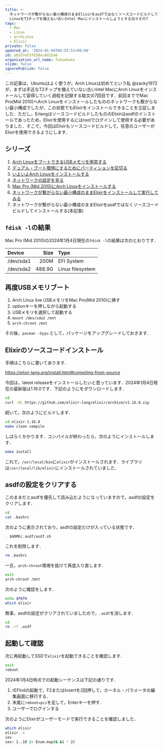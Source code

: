 ```yaml
---
title: >-
  ネットワークが繋がらない最小構成のままElixirをasdfではなくソースコードビルドしてインストールする〜Arch
  LinuxをT2チップを備えない古いIntel Macにインストールしようとする日々その7
tags:
  - Mac
  - Linux
  - archLinux
  - Elixir
private: false
updated_at: '2024-01-04T08:55:51+09:00'
id: ab537e53fd30ac0d15a6
organization_url_name: fukuokaex
slide: false
ignorePublish: false
---
```

この記事は，Ubuntuはよく使うが，Arch Linuxは初めてという私 @zacky1972 が，まずは手近なT2チップを備えていない古いIntel MacにArch Linuxをインストールして習得していく過程を記録する駄文の7回目です．前回まででMac Pro(Mid 2010)へArch Linuxをインストールしたもののネットワークも繋がらない最小構成でしたが，この状態でもElixirをインストールできることを立証しました．ただし，ErlangはソースコードビルドしたもののElixirはasdfのインストールであったため，Elixirを使用するにはrootでログインして使用する必要がありました．そこで，今回はElixirもソースコードビルドして，任意のユーザーがElixirを使用できるようにします．

## シリーズ

1. [Arch LinuxをブートできるUSBメモリを用意する](https://qiita.com/zacky1972/items/9f447f9a11f91e90f6e8)
2. [デュアル・ブート環境にするためにパーティションを区切る](https://qiita.com/zacky1972/items/4b3d8240ff1f4a599908)
3. [いよいよArch Linuxをインストールする](https://qiita.com/zacky1972/items/da1db6795b84151186ab)
4. [ネットワークの設定を見る](https://qiita.com/zacky1972/items/fcce6bdeaf2b87697e3f)
5. [Mac Pro (Mid 2010)にArch Linuxをインストールする](https://qiita.com/zacky1972/items/2904a0a07f9335fdb2de)
6. [ネットワークが繋がらない最小構成のままElixirをインストールして実行してみる](https://qiita.com/zacky1972/items/9a145632c6c12c650bed)
7. ネットワークが繋がらない最小構成のままElixirをasdfではなくソースコードビルドしてインストールする(本記事)

## `fdisk -l`の結果

Mac Pro (Mid 2010)の2024年1月4日現在の`fdisk -l`の結果は次のとおりです．

|Device   |Size  |Type                |
|:--------|-----:|:-------------------|
|/dev/sda1|  200M|EFI System          |
|/dev/sda2|488.9G|Linux filesystem    |


## 再度USBメモリブート

1. Arch Linux live USBメモリをMac Pro(Mid 2010)に挿す
2. optionキーを押しながら起動する
3. USBメモリを選択して起動する
4. `mount /dev/sda2 /mnt`
5. `arch-chroot /mnt`

その後，`pacman -Syyu` として，パッケージをアップグレードしておきます．

## Elixirのソースコードインストール

手順はこちらに書いてあります．

https://elixir-lang.org/install.html#compiling-from-source

今回は，latest releaseをインストールしたいと思っています．2024年1月4日現在の最新版は1.16.0です．下記のようにをダウンロードします．

```bash
cd
curl -OL https://github.com/elixir-lang/elixir/archive/v1.16.0.zip
```

続いて，次のようにビルドします．

```bash
cd elixir-1.16.0
make clean compile
```

しばらくかかります．コンパイルが終わったら，次のようにインストールします．

```bash
make install
```

これで，`/usr/local/bin`に`elixir`がインストールされます．ライブラリは`/usr/local/lib/elixir`にインストールされていました．

## asdfの設定をクリアする

このままだとasdfを優先して読み込むようになっていますので，asdfの設定をクリアします．

```bash
cd
cat .bashrc
```

次のように表示されており，asdfの設定だけが入っている状態です．

```
. $HOME/.asdf/asdf.sh
```

これを削除します．

```bash
rm .bashrc
```

一旦，`arch-chroot`環境を抜けて再度入り直します．

```bash
exit
arch-chroot /mnt
```

次のように確認をします．

```bash
echo $PATH
which elixir
```

無事，asdfの設定がクリアされていましたので，`.asdf`を消します．

```bash
cd
rm -rf .asdf
```

## 起動して確認

次に再起動してSSDで`elixir`を起動できることを確認します．

```bash
exit
reboot
```

2024年1月4日時点での起動シーケンスは下記の通りです．

1. rEFIndの起動で，F2またはInsertを2回押して，カーネル・パラメータの編集画面に移行する．
2. 末尾に`reboot=pci`を足して，Enterキーを押す．
3. ユーザーでログインする

次のようにElixirがユーザーモードで実行できることを確認しました．

```bash
which elixir
elixir -v
iex
iex> 1..10 |> Enum.map(& &1 * 2)
```




```
